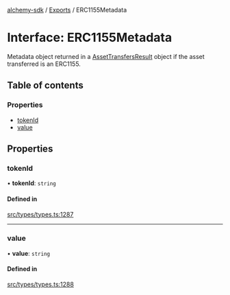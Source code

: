 [alchemy-sdk](../README.md) / [Exports](../modules.md) / ERC1155Metadata

# Interface: ERC1155Metadata

Metadata object returned in a [AssetTransfersResult](AssetTransfersResult.md) object if the asset
transferred is an ERC1155.

## Table of contents

### Properties

- [tokenId](ERC1155Metadata.md#tokenid)
- [value](ERC1155Metadata.md#value)

## Properties

### tokenId

• **tokenId**: `string`

#### Defined in

[src/types/types.ts:1287](https://github.com/alchemyplatform/alchemy-sdk-js/blob/bed7d71/src/types/types.ts#L1287)

___

### value

• **value**: `string`

#### Defined in

[src/types/types.ts:1288](https://github.com/alchemyplatform/alchemy-sdk-js/blob/bed7d71/src/types/types.ts#L1288)
